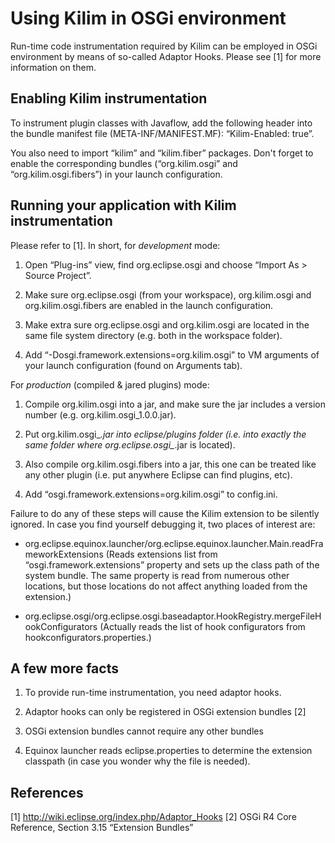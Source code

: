 Using Kilim in OSGi environment
===============================


Run-time code instrumentation required by Kilim can be employed in OSGi environment
by means of so-called Adaptor Hooks. Please see [1] for more information on them.


Enabling Kilim instrumentation
------------------------------

To instrument plugin classes with Javaflow, add the following header into the 
bundle manifest file (META-INF/MANIFEST.MF): “Kilim-Enabled: true”.

You also need to import “kilim” and “kilim.fiber” packages. Don't forget to enable
the corresponding bundles (“org.kilim.osgi” and “org.kilim.osgi.fibers”) in your
launch configuration.


Running your application with Kilim instrumentation
---------------------------------------------------

Please refer to [1]. In short, for *development* mode:

1) Open “Plug-ins” view, find org.eclipse.osgi and choose “Import As > Source Project”.

2) Make sure org.eclipse.osgi (from your workspace), org.kilim.osgi and org.kilim.osgi.fibers
are enabled in the launch configuration.

3) Make extra sure org.eclipse.osgi and org.kilim.osgi are located
in the same file system directory (e.g. both in the workspace folder).

4) Add “-Dosgi.framework.extensions=org.kilim.osgi” to VM arguments of
your launch configuration (found on Arguments tab).


For *production* (compiled & jared plugins) mode:

1) Compile org.kilim.osgi into a jar, and make sure the jar includes
a version number (e.g. org.kilim.osgi_1.0.0.jar).

2) Put org.kilim.osgi_*.jar into eclipse/plugins folder (i.e. into
exactly the same folder where org.eclipse.osgi_*.jar is located).

3) Also compile org.kilim.osgi.fibers into a jar, this one can be treated
like any other plugin (i.e. put anywhere Eclipse can find plugins, etc).

4) Add “osgi.framework.extensions=org.kilim.osgi” to config.ini.


Failure to do any of these steps will cause the Kilim extension to be silently
ignored. In case you find yourself debugging it, two places of interest are:

- org.eclipse.equinox.launcher/org.eclipse.equinox.launcher.Main.readFrameworkExtensions
(Reads extensions list from “osgi.framework.extensions” property and sets up
the class path of the system bundle. The same property is read from numerous other
locations, but those locations do not affect anything loaded from the extension.)

- org.eclipse.osgi/org.eclipse.osgi.baseadaptor.HookRegistry.mergeFileHookConfigurators
(Actually reads the list of hook configurators from hookconfigurators.properties.)


A few more facts
----------------

1) To provide run-time instrumentation, you need adaptor hooks.

2) Adaptor hooks can only be registered in OSGi extension bundles [2]

3) OSGi extension bundles cannot require any other bundles

4) Equinox launcher reads eclipse.properties to determine the extension classpath
(in case you wonder why the file is needed).


References
----------

[1] http://wiki.eclipse.org/index.php/Adaptor_Hooks
[2] OSGi R4 Core Reference, Section 3.15 “Extension Bundles”
